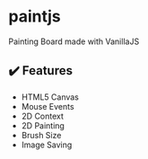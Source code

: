 # paintjs
Painting Board made with VanillaJS

## ✔️ Features

- HTML5 Canvas
- Mouse Events
- 2D Context
- 2D Painting
- Brush Size
- Image Saving


